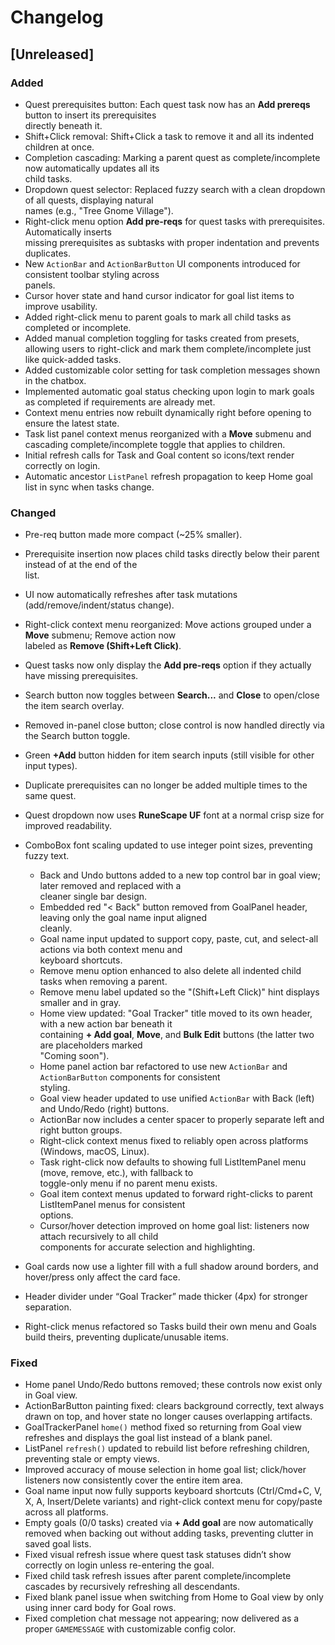 # Changelog

## [Unreleased]

### Added
- Quest prerequisites button: Each quest task now has an **Add prereqs** button to insert its prerequisites  
  directly beneath it.
- Shift+Click removal: Shift+Click a task to remove it and all its indented children at once.
- Completion cascading: Marking a parent quest as complete/incomplete now automatically updates all its  
  child tasks.
- Dropdown quest selector: Replaced fuzzy search with a clean dropdown of all quests, displaying natural  
  names (e.g., "Tree Gnome Village").
- Right-click menu option **Add pre-reqs** for quest tasks with prerequisites. Automatically inserts  
  missing prerequisites as subtasks with proper indentation and prevents duplicates.
- New `ActionBar` and `ActionBarButton` UI components introduced for consistent toolbar styling across  
  panels.
- Cursor hover state and hand cursor indicator for goal list items to improve usability.
- Added right-click menu to parent goals to mark all child tasks as completed or incomplete.
- Added manual completion toggling for tasks created from presets, allowing users to right-click and mark them complete/incomplete just like quick-added tasks.
- Added customizable color setting for task completion messages shown in the chatbox.
- Implemented automatic goal status checking upon login to mark goals as completed if requirements are already met.
- Context menu entries now rebuilt dynamically right before opening to ensure the latest state.
- Task list panel context menus reorganized with a **Move** submenu and cascading complete/incomplete toggle that applies to children.
- Initial refresh calls for Task and Goal content so icons/text render correctly on login.
- Automatic ancestor `ListPanel` refresh propagation to keep Home goal list in sync when tasks change.

### Changed
- Pre-req button made more compact (~25% smaller).
- Prerequisite insertion now places child tasks directly below their parent instead of at the end of the  
  list.
- UI now automatically refreshes after task mutations (add/remove/indent/status change).
- Right-click context menu reorganized: Move actions grouped under a **Move** submenu; Remove action now  
  labeled as **Remove (Shift+Left Click)**.
- Quest tasks now only display the **Add pre-reqs** option if they actually have missing prerequisites.
- Search button now toggles between **Search...** and **Close** to open/close the item search overlay.
- Removed in-panel close button; close control is now handled directly via the Search button toggle.
- Green **+Add** button hidden for item search inputs (still visible for other input types).
- Duplicate prerequisites can no longer be added multiple times to the same quest.
- Quest dropdown now uses **RuneScape UF** font at a normal crisp size for improved readability.
- ComboBox font scaling updated to use integer point sizes, preventing fuzzy text.

  - Back and Undo buttons added to a new top control bar in goal view; later removed and replaced with a  
    cleaner single bar design.
  - Embedded red "< Back" button removed from GoalPanel header, leaving only the goal name input aligned  
    cleanly.
  - Goal name input updated to support copy, paste, cut, and select-all actions via both context menu and  
    keyboard shortcuts.
  - Remove menu option enhanced to also delete all indented child tasks when removing a parent.
  - Remove menu label updated so the "(Shift+Left Click)" hint displays smaller and in gray.
  - Home view updated: "Goal Tracker" title moved to its own header, with a new action bar beneath it  
    containing **+ Add goal**, **Move**, and **Bulk Edit** buttons (the latter two are placeholders marked  
    "Coming soon").
  - Home panel action bar refactored to use new `ActionBar` and `ActionBarButton` components for consistent  
    styling.
  - Goal view header updated to use unified `ActionBar` with Back (left) and Undo/Redo (right) buttons.
  - ActionBar now includes a center spacer to properly separate left and right button groups.
  - Right-click context menus fixed to reliably open across platforms (Windows, macOS, Linux).
  - Task right-click now defaults to showing full ListItemPanel menu (move, remove, etc.), with fallback to  
    toggle-only menu if no parent menu exists.
  - Goal item context menus updated to forward right-clicks to parent ListItemPanel menus for consistent  
    options.
  - Cursor/hover detection improved on home goal list: listeners now attach recursively to all child  
    components for accurate selection and highlighting.
- Goal cards now use a lighter fill with a full shadow around borders, and hover/press only affect the card face.
- Header divider under “Goal Tracker” made thicker (4px) for stronger separation.
- Right-click menus refactored so Tasks build their own menu and Goals build theirs, preventing duplicate/unusable items.

### Fixed
- Home panel Undo/Redo buttons removed; these controls now exist only in Goal view.
- ActionBarButton painting fixed: clears background correctly, text always drawn on top, and hover state no longer causes overlapping artifacts.
- GoalTrackerPanel `home()` method fixed so returning from Goal view refreshes and displays the goal list instead of a blank panel.
- ListPanel `refresh()` updated to rebuild list before refreshing children, preventing stale or empty views.
- Improved accuracy of mouse selection in home goal list; click/hover listeners now consistently cover the entire item area.
- Goal name input now fully supports keyboard shortcuts (Ctrl/Cmd+C, V, X, A, Insert/Delete variants) and right-click context menu for copy/paste across all platforms.
- Empty goals (0/0 tasks) created via **+ Add goal** are now automatically removed when backing out without adding tasks, preventing clutter in saved goal lists.
- Fixed visual refresh issue where quest task statuses didn’t show correctly on login unless re-entering the goal.
- Fixed child task refresh issues after parent complete/incomplete cascades by recursively refreshing all descendants.
- Fixed blank panel issue when switching from Home to Goal view by only using inner card body for Goal rows.
- Fixed completion chat message not appearing; now delivered as a proper `GAMEMESSAGE` with customizable config color.
